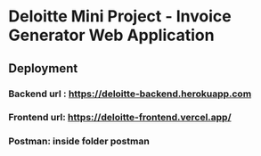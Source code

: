 # Deloitte Mini Project - Invoice Generator Web Application 

## Deployment
### Backend url : https://deloitte-backend.herokuapp.com
### Frontend url: https://deloitte-frontend.vercel.app/
### Postman: inside folder postman
